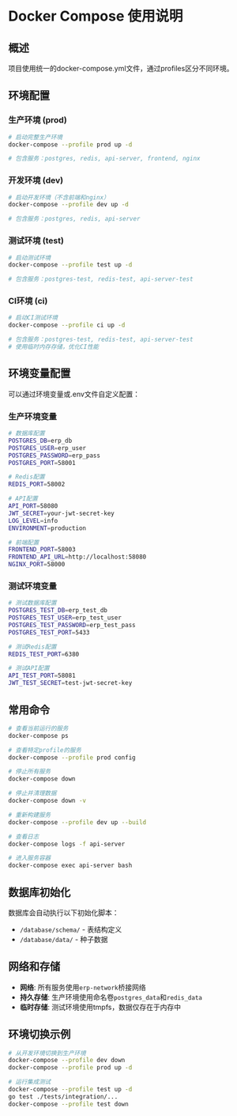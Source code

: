 # Docker Compose 使用说明

## 概述
项目使用统一的docker-compose.yml文件，通过profiles区分不同环境。

## 环境配置

### 生产环境 (prod)
```bash
# 启动完整生产环境
docker-compose --profile prod up -d

# 包含服务：postgres, redis, api-server, frontend, nginx
```

### 开发环境 (dev)
```bash
# 启动开发环境（不含前端和nginx）
docker-compose --profile dev up -d

# 包含服务：postgres, redis, api-server
```

### 测试环境 (test)
```bash
# 启动测试环境
docker-compose --profile test up -d

# 包含服务：postgres-test, redis-test, api-server-test
```

### CI环境 (ci)
```bash
# 启动CI测试环境
docker-compose --profile ci up -d

# 包含服务：postgres-test, redis-test, api-server-test
# 使用临时内存存储，优化CI性能
```

## 环境变量配置

可以通过环境变量或.env文件自定义配置：

### 生产环境变量
```bash
# 数据库配置
POSTGRES_DB=erp_db
POSTGRES_USER=erp_user
POSTGRES_PASSWORD=erp_pass
POSTGRES_PORT=58001

# Redis配置
REDIS_PORT=58002

# API配置
API_PORT=58080
JWT_SECRET=your-jwt-secret-key
LOG_LEVEL=info
ENVIRONMENT=production

# 前端配置
FRONTEND_PORT=58003
FRONTEND_API_URL=http://localhost:58080
NGINX_PORT=58000
```

### 测试环境变量
```bash
# 测试数据库配置
POSTGRES_TEST_DB=erp_test_db
POSTGRES_TEST_USER=erp_test_user
POSTGRES_TEST_PASSWORD=erp_test_pass
POSTGRES_TEST_PORT=5433

# 测试Redis配置
REDIS_TEST_PORT=6380

# 测试API配置
API_TEST_PORT=58081
JWT_TEST_SECRET=test-jwt-secret-key
```

## 常用命令

```bash
# 查看当前运行的服务
docker-compose ps

# 查看特定profile的服务
docker-compose --profile prod config

# 停止所有服务
docker-compose down

# 停止并清理数据
docker-compose down -v

# 重新构建服务
docker-compose --profile dev up --build

# 查看日志
docker-compose logs -f api-server

# 进入服务容器
docker-compose exec api-server bash
```

## 数据库初始化

数据库会自动执行以下初始化脚本：
- `/database/schema/` - 表结构定义
- `/database/data/` - 种子数据

## 网络和存储

- **网络**: 所有服务使用`erp-network`桥接网络
- **持久存储**: 生产环境使用命名卷`postgres_data`和`redis_data`
- **临时存储**: 测试环境使用tmpfs，数据仅存在于内存中

## 环境切换示例

```bash
# 从开发环境切换到生产环境
docker-compose --profile dev down
docker-compose --profile prod up -d

# 运行集成测试
docker-compose --profile test up -d
go test ./tests/integration/...
docker-compose --profile test down
```